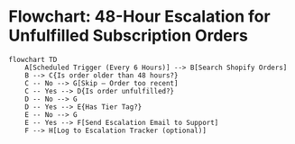 # Flowchart: 48-Hour Escalation for Unfulfilled Subscription Orders

```mermaid
flowchart TD
    A[Scheduled Trigger (Every 6 Hours)] --> B[Search Shopify Orders]
    B --> C{Is order older than 48 hours?}
    C -- No --> G[Skip – Order too recent]
    C -- Yes --> D{Is order unfulfilled?}
    D -- No --> G
    D -- Yes --> E{Has Tier Tag?}
    E -- No --> G
    E -- Yes --> F[Send Escalation Email to Support]
    F --> H[Log to Escalation Tracker (optional)]
```
